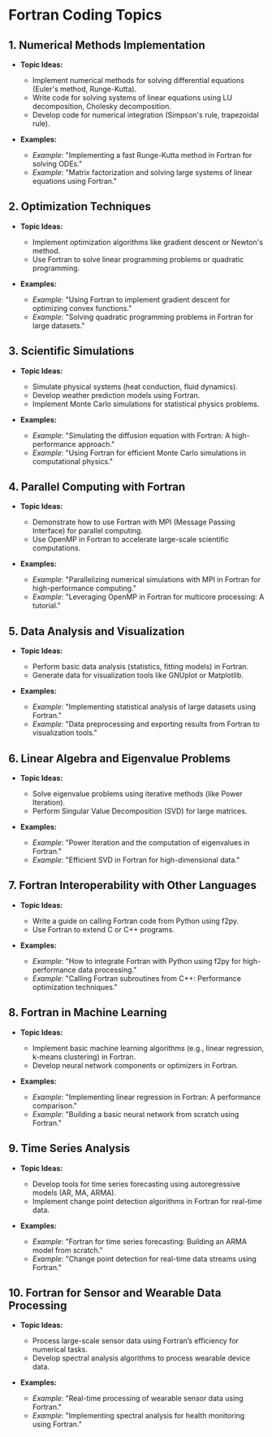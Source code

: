 # Fortran Coding Topics

## 1. Numerical Methods Implementation
- **Topic Ideas:**
  - Implement numerical methods for solving differential equations (Euler's method, Runge-Kutta).
  - Write code for solving systems of linear equations using LU decomposition, Cholesky decomposition.
  - Develop code for numerical integration (Simpson's rule, trapezoidal rule).

- **Examples:**
  - *Example*: "Implementing a fast Runge-Kutta method in Fortran for solving ODEs."
  - *Example*: "Matrix factorization and solving large systems of linear equations using Fortran."

## 2. Optimization Techniques
- **Topic Ideas:**
  - Implement optimization algorithms like gradient descent or Newton's method.
  - Use Fortran to solve linear programming problems or quadratic programming.

- **Examples:**
  - *Example*: "Using Fortran to implement gradient descent for optimizing convex functions."
  - *Example*: "Solving quadratic programming problems in Fortran for large datasets."

## 3. Scientific Simulations
- **Topic Ideas:**
  - Simulate physical systems (heat conduction, fluid dynamics).
  - Develop weather prediction models using Fortran.
  - Implement Monte Carlo simulations for statistical physics problems.

- **Examples:**
  - *Example*: "Simulating the diffusion equation with Fortran: A high-performance approach."
  - *Example*: "Using Fortran for efficient Monte Carlo simulations in computational physics."

## 4. Parallel Computing with Fortran
- **Topic Ideas:**
  - Demonstrate how to use Fortran with MPI (Message Passing Interface) for parallel computing.
  - Use OpenMP in Fortran to accelerate large-scale scientific computations.

- **Examples:**
  - *Example*: "Parallelizing numerical simulations with MPI in Fortran for high-performance computing."
  - *Example*: "Leveraging OpenMP in Fortran for multicore processing: A tutorial."

## 5. Data Analysis and Visualization
- **Topic Ideas:**
  - Perform basic data analysis (statistics, fitting models) in Fortran.
  - Generate data for visualization tools like GNUplot or Matplotlib.

- **Examples:**
  - *Example*: "Implementing statistical analysis of large datasets using Fortran."
  - *Example*: "Data preprocessing and exporting results from Fortran to visualization tools."

## 6. Linear Algebra and Eigenvalue Problems
- **Topic Ideas:**
  - Solve eigenvalue problems using iterative methods (like Power Iteration).
  - Perform Singular Value Decomposition (SVD) for large matrices.

- **Examples:**
  - *Example*: "Power Iteration and the computation of eigenvalues in Fortran."
  - *Example*: "Efficient SVD in Fortran for high-dimensional data."

## 7. Fortran Interoperability with Other Languages
- **Topic Ideas:**
  - Write a guide on calling Fortran code from Python using f2py.
  - Use Fortran to extend C or C++ programs.

- **Examples:**
  - *Example*: "How to integrate Fortran with Python using f2py for high-performance data processing."
  - *Example*: "Calling Fortran subroutines from C++: Performance optimization techniques."

## 8. Fortran in Machine Learning
- **Topic Ideas:**
  - Implement basic machine learning algorithms (e.g., linear regression, k-means clustering) in Fortran.
  - Develop neural network components or optimizers in Fortran.

- **Examples:**
  - *Example*: "Implementing linear regression in Fortran: A performance comparison."
  - *Example*: "Building a basic neural network from scratch using Fortran."

## 9. Time Series Analysis
- **Topic Ideas:**
  - Develop tools for time series forecasting using autoregressive models (AR, MA, ARMA).
  - Implement change point detection algorithms in Fortran for real-time data.

- **Examples:**
  - *Example*: "Fortran for time series forecasting: Building an ARMA model from scratch."
  - *Example*: "Change point detection for real-time data streams using Fortran."

## 10. Fortran for Sensor and Wearable Data Processing
- **Topic Ideas:**
  - Process large-scale sensor data using Fortran’s efficiency for numerical tasks.
  - Develop spectral analysis algorithms to process wearable device data.

- **Examples:**
  - *Example*: "Real-time processing of wearable sensor data using Fortran."
  - *Example*: "Implementing spectral analysis for health monitoring using Fortran."
